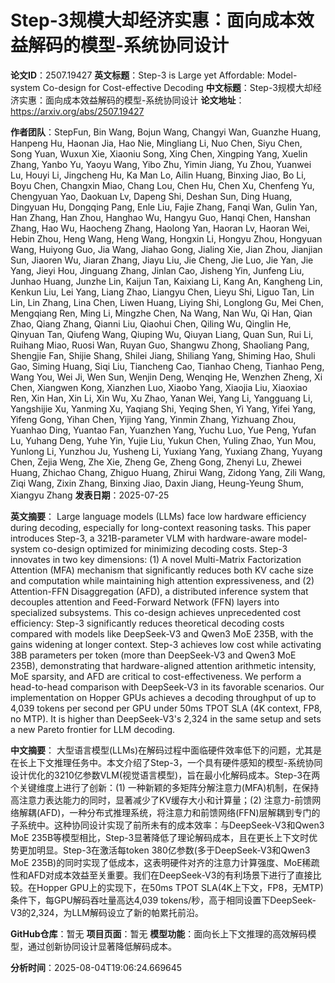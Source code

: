 # Step-3规模大却经济实惠：面向成本效益解码的模型-系统协同设计

**论文ID**：2507.19427
**英文标题**：Step-3 is Large yet Affordable: Model-system Co-design for   Cost-effective Decoding
**中文标题**：Step-3规模大却经济实惠：面向成本效益解码的模型-系统协同设计
**论文地址**：https://arxiv.org/abs/2507.19427

**作者团队**：StepFun, Bin Wang, Bojun Wang, Changyi Wan, Guanzhe Huang, Hanpeng Hu, Haonan Jia, Hao Nie, Mingliang Li, Nuo Chen, Siyu Chen, Song Yuan, Wuxun Xie, Xiaoniu Song, Xing Chen, Xingping Yang, Xuelin Zhang, Yanbo Yu, Yaoyu Wang, Yibo Zhu, Yimin Jiang, Yu Zhou, Yuanwei Lu, Houyi Li, Jingcheng Hu, Ka Man Lo, Ailin Huang, Binxing Jiao, Bo Li, Boyu Chen, Changxin Miao, Chang Lou, Chen Hu, Chen Xu, Chenfeng Yu, Chengyuan Yao, Daokuan Lv, Dapeng Shi, Deshan Sun, Ding Huang, Dingyuan Hu, Dongqing Pang, Enle Liu, Fajie Zhang, Fanqi Wan, Gulin Yan, Han Zhang, Han Zhou, Hanghao Wu, Hangyu Guo, Hanqi Chen, Hanshan Zhang, Hao Wu, Haocheng Zhang, Haolong Yan, Haoran Lv, Haoran Wei, Hebin Zhou, Heng Wang, Heng Wang, Hongxin Li, Hongyu Zhou, Hongyuan Wang, Huiyong Guo, Jia Wang, Jiahao Gong, Jialing Xie, Jian Zhou, Jianjian Sun, Jiaoren Wu, Jiaran Zhang, Jiayu Liu, Jie Cheng, Jie Luo, Jie Yan, Jie Yang, Jieyi Hou, Jinguang Zhang, Jinlan Cao, Jisheng Yin, Junfeng Liu, Junhao Huang, Junzhe Lin, Kaijun Tan, Kaixiang Li, Kang An, Kangheng Lin, Kenkun Liu, Lei Yang, Liang Zhao, Liangyu Chen, Lieyu Shi, Liguo Tan, Lin Lin, Lin Zhang, Lina Chen, Liwen Huang, Liying Shi, Longlong Gu, Mei Chen, Mengqiang Ren, Ming Li, Mingzhe Chen, Na Wang, Nan Wu, Qi Han, Qian Zhao, Qiang Zhang, Qianni Liu, Qiaohui Chen, Qiling Wu, Qinglin He, Qinyuan Tan, Qiufeng Wang, Qiuping Wu, Qiuyan Liang, Quan Sun, Rui Li, Ruihang Miao, Ruosi Wan, Ruyan Guo, Shangwu Zhong, Shaoliang Pang, Shengjie Fan, Shijie Shang, Shilei Jiang, Shiliang Yang, Shiming Hao, Shuli Gao, Siming Huang, Siqi Liu, Tiancheng Cao, Tianhao Cheng, Tianhao Peng, Wang You, Wei Ji, Wen Sun, Wenjin Deng, Wenqing He, Wenzhen Zheng, Xi Chen, Xiangwen Kong, Xianzhen Luo, Xiaobo Yang, Xiaojia Liu, Xiaoxiao Ren, Xin Han, Xin Li, Xin Wu, Xu Zhao, Yanan Wei, Yang Li, Yangguang Li, Yangshijie Xu, Yanming Xu, Yaqiang Shi, Yeqing Shen, Yi Yang, Yifei Yang, Yifeng Gong, Yihan Chen, Yijing Yang, Yinmin Zhang, Yizhuang Zhou, Yuanhao Ding, Yuantao Fan, Yuanzhen Yang, Yuchu Luo, Yue Peng, Yufan Lu, Yuhang Deng, Yuhe Yin, Yujie Liu, Yukun Chen, Yuling Zhao, Yun Mou, Yunlong Li, Yunzhou Ju, Yusheng Li, Yuxiang Yang, Yuxiang Zhang, Yuyang Chen, Zejia Weng, Zhe Xie, Zheng Ge, Zheng Gong, Zhenyi Lu, Zhewei Huang, Zhichao Chang, Zhiguo Huang, Zhirui Wang, Zidong Yang, Zili Wang, Ziqi Wang, Zixin Zhang, Binxing Jiao, Daxin Jiang, Heung-Yeung Shum, Xiangyu Zhang
**发表日期**：2025-07-25

**英文摘要**：
Large language models (LLMs) face low hardware efficiency during decoding,
especially for long-context reasoning tasks. This paper introduces Step-3, a
321B-parameter VLM with hardware-aware model-system co-design optimized for
minimizing decoding costs. Step-3 innovates in two key dimensions: (1) A novel
Multi-Matrix Factorization Attention (MFA) mechanism that significantly reduces
both KV cache size and computation while maintaining high attention
expressiveness, and (2) Attention-FFN Disaggregation (AFD), a distributed
inference system that decouples attention and Feed-Forward Network (FFN) layers
into specialized subsystems. This co-design achieves unprecedented cost
efficiency: Step-3 significantly reduces theoretical decoding costs compared
with models like DeepSeek-V3 and Qwen3 MoE 235B, with the gains widening at
longer context. Step-3 achieves low cost while activating 38B parameters per
token (more than DeepSeek-V3 and Qwen3 MoE 235B), demonstrating that
hardware-aligned attention arithmetic intensity, MoE sparsity, and AFD are
critical to cost-effectiveness. We perform a head-to-head comparison with
DeepSeek-V3 in its favorable scenarios. Our implementation on Hopper GPUs
achieves a decoding throughput of up to 4,039 tokens per second per GPU under
50ms TPOT SLA (4K context, FP8, no MTP). It is higher than DeepSeek-V3's 2,324
in the same setup and sets a new Pareto frontier for LLM decoding.

**中文摘要**：
大型语言模型(LLMs)在解码过程中面临硬件效率低下的问题，尤其是在长上下文推理任务中。本文介绍了Step-3，一个具有硬件感知的模型-系统协同设计优化的3210亿参数VLM(视觉语言模型)，旨在最小化解码成本。Step-3在两个关键维度上进行了创新：(1) 一种新颖的多矩阵分解注意力(MFA)机制，在保持高注意力表达能力的同时，显著减少了KV缓存大小和计算量；(2) 注意力-前馈网络解耦(AFD)，一种分布式推理系统，将注意力和前馈网络(FFN)层解耦到专门的子系统中。这种协同设计实现了前所未有的成本效率：与DeepSeek-V3和Qwen3 MoE 235B等模型相比，Step-3显著降低了理论解码成本，且在更长上下文时优势更加明显。Step-3在激活每token 380亿参数(多于DeepSeek-V3和Qwen3 MoE 235B)的同时实现了低成本，这表明硬件对齐的注意力计算强度、MoE稀疏性和AFD对成本效益至关重要。我们在DeepSeek-V3的有利场景下进行了直接比较。在Hopper GPU上的实现下，在50ms TPOT SLA(4K上下文，FP8，无MTP)条件下，每GPU解码吞吐量高达4,039 tokens/秒，高于相同设置下DeepSeek-V3的2,324，为LLM解码设立了新的帕累托前沿。

**GitHub仓库**：暂无
**项目页面**：暂无
**模型功能**：面向长上下文推理的高效解码模型，通过创新协同设计显著降低解码成本。

**分析时间**：2025-08-04T19:06:24.669645
